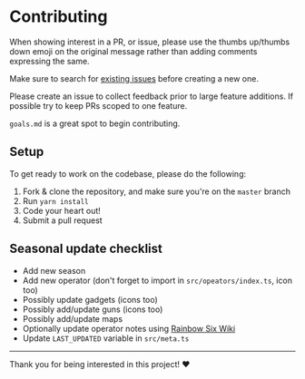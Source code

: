 # Contributing

When showing interest in a PR, or issue, please use the thumbs up/thumbs down emoji on the original message rather than adding comments expressing the same.

Make sure to search for [existing issues](../../issues?q=is%3Aissue) before creating a new one.

Please create an issue to collect feedback prior to large feature additions. If possible try to keep PRs scoped to one feature.

`goals.md` is a great spot to begin contributing.

## Setup

To get ready to work on the codebase, please do the following:

1. Fork & clone the repository, and make sure you're on the `master` branch
2. Run `yarn install`
3. Code your heart out!
4. Submit a pull request

## Seasonal update checklist

- Add new season
- Add new operator (don't forget to import in `src/opeators/index.ts`, icon too)
- Possibly update gadgets (icons too)
- Possibly add/update guns (icons too)
- Possibly add/update maps
- Optionally update operator notes using [Rainbow Six Wiki](https://rainbowsix.fandom.com/wiki/Special:RecentChanges?hidebots=1&hidelog=1&limit=3000&days=90&enhanced=1&hidecategorization=1&urlversion=2) <!-- Last updated: 2023-05-17 -->
- Update `LAST_UPDATED` variable in `src/meta.ts`

---

Thank you for being interested in this project! ❤️
